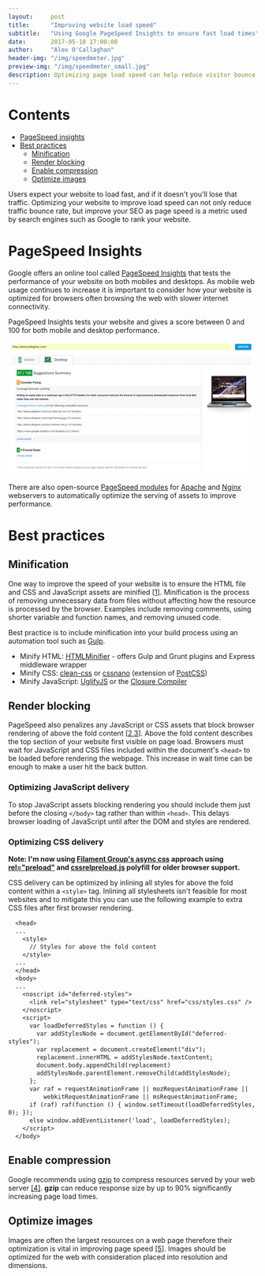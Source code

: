 ```yaml
---
layout:     post
title:      "Improving website load speed"
subtitle:   "Using Google PageSpeed Insights to ensure fast load times"
date:       2017-05-10 17:00:00
author:     "Alex O'Callaghan"
header-img: "/img/speedmeter.jpg"
preview-img: "/img/speedmeter_small.jpg"
description: Optimizing page load speed can help reduce visitor bounce rate. Google PageSpeed Insights is a useful tool that can identify problem areas of a webpage that could be affecting the initial load time.
---
```

# Contents

- [PageSpeed insights](/#pagespeed-insights)
- [Best practices](/#best-practices)
  - [Minification](/#minfication)
  - [Render blocking](/#render-blocking)
  - [Enable compression](/#enable-compression)
  - [Optimize images](/#optimize-images)

Users expect your website to load fast, and if it doesn't you'll lose that traffic. Optimizing your website to improve load speed can not only reduce traffic bounce rate, but improve your SEO as page speed is a metric used by search engines such as Google to rank your website.

# PageSpeed Insights

Google offers an online tool called [PageSpeed Insights](https://developers.google.com/speed/pagespeed/insights/) that tests the performance of your website on both mobiles and desktops. As mobile web usage continues to increase it is important to consider how your website is optimized for browsers often browsing the web with slower internet connectivity.

PageSpeed Insights tests your website and gives a score between 0 and 100 for both mobile and desktop performance.

![PageSpeed Insights results for alexocallaghan.com](/img/pagespeed-insights-results-desktop.png)

There are also open-source [PageSpeed modules](https://developers.google.com/speed/pagespeed/module/) for [Apache](https://www.apache.org/) and [Nginx](https://www.nginx.com/resources/wiki/) webservers to automatically optimize the serving of assets to improve performance.

# Best practices

## Minification

One way to improve the speed of your website is to ensure the HTML file and CSS and JavaScript assets are minified [\[1\]](https://developers.google.com/speed/docs/insights/MinifyResources). Minification is the process of removing unnecessary data from files without affecting how the resource is processed by the browser. Examples include removing comments, using shorter variable and function names, and removing unused code.

Best practice is to include minification into your build process using an automation tool such as [Gulp](/2016/07/16/gulp/).

- Minify HTML: [HTMLMinifier](https://github.com/kangax/html-minifier) - offers Gulp and Grunt plugins and Express middleware wrapper
- Minify CSS: [clean-css](https://github.com/jakubpawlowicz/clean-css) or [cssnano](https://github.com/ben-eb/cssnano) (extension of [PostCSS](https://github.com/postcss/postcss))
- Minify JavaScript: [UglifyJS](https://github.com/mishoo/UglifyJS2) or the [Closure Compiler](https://developers.google.com/closure/compiler/)

## Render blocking

PageSpeed also penalizes any JavaScript or CSS assets that block browser rendering of above the fold content \[[2](https://developers.google.com/speed/docs/insights/BlockingJ),[3](https://developers.google.com/speed/docs/insights/OptimizeCSSDelivery)\]. Above the fold content describes the top section of your website first visible on page load. Browsers must wait for JavaScript and CSS files included within the document's `<head>` to be loaded before rendering the webpage. This increase in wait time can be enough to make a user hit the back button.

### Optimizing JavaScript delivery

To stop JavaScript assets blocking rendering you should include them just before the closing `</body>` tag rather than within `<head>`. This delays browser loading of JavaScript until after the DOM and styles are rendered.

### Optimizing CSS delivery

**Note: I'm now using [Filament Group's async css](https://www.filamentgroup.com/lab/async-css.html) approach using [rel="preload"](https://developer.mozilla.org/en-US/docs/Web/HTML/Preloading_content) and [cssrelpreload.js](https://github.com/filamentgroup/loadCSS/blob/master/src/cssrelpreload.js) polyfill for older browser support.**

CSS delivery can be optimized by inlining all styles for above the fold content within a `<style>` tag. Inlining all stylesheets isn't feasible for most websites and to mitigate this you can use the following example to extra CSS files after first browser rendering.

```
  <head>
  ...
    <style>
      // Styles for above the fold content
    </style>
  ...
  </head>
  <body>
  ...
    <noscript id="deferred-styles">
      <link rel="stylesheet" type="text/css" href="css/styles.css" />
    </noscript>
    <script>
      var loadDeferredStyles = function () {
        var addStylesNode = document.getElementById("deferred-styles");
        var replacement = document.createElement("div");
        replacement.innerHTML = addStylesNode.textContent;
        document.body.appendChild(replacement)
        addStylesNode.parentElement.removeChild(addStylesNode);
      };
      var raf = requestAnimationFrame || mozRequestAnimationFrame ||
          webkitRequestAnimationFrame || msRequestAnimationFrame;
      if (raf) raf(function () { window.setTimeout(loadDeferredStyles, 0); });
      else window.addEventListener('load', loadDeferredStyles);
    </script>
  </body>
```

## Enable compression

Google recommends using [gzip](http://www.gzip.org/) to compress resources served by your web server [\[4\]](https://developers.google.com/speed/docs/insights/EnableCompression). **gzip** can reduce response size by up to 90% significantly increasing page load times.

## Optimize images

Images are often the largest resources on a web page therefore their optimization is vital in improving page speed [\[5\]](https://developers.google.com/speed/docs/insights/OptimizeImages). Images should be optimized for the web with consideration placed into resolution and dimensions.

